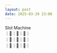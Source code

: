 ```yaml
---
layout: post
date: 2025-03-29 23:08
---
```


Slot Machine<br />
｜🍇｜🍇｜🔔｜<br />
｜💎｜🍒｜💎｜<br />
｜🍇｜💎｜🍇｜<br />

